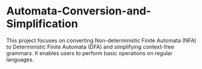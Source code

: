 # Automata-Conversion-and-Simplification
This project focuses on converting Non-deterministic Finite Automata (NFA) to Deterministic Finite Automata (DFA) and simplifying context-free grammars. It enables users to perform basic operations on regular languages.
